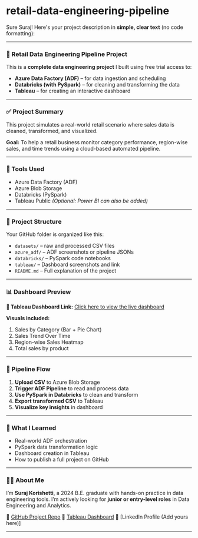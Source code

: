 # retail-data-engineering-pipeline

Sure Suraj! Here's your project description in **simple, clear text** (no code formatting):

---

### 🛒 Retail Data Engineering Pipeline Project

This is a **complete data engineering project** I built using free trial access to:

* **Azure Data Factory (ADF)** – for data ingestion and scheduling
* **Databricks (with PySpark)** – for cleaning and transforming the data
* **Tableau** – for creating an interactive dashboard

---

### ✅ Project Summary

This project simulates a real-world retail scenario where sales data is cleaned, transformed, and visualized.

**Goal:**
To help a retail business monitor category performance, region-wise sales, and time trends using a cloud-based automated pipeline.

---

### 🧰 Tools Used

* Azure Data Factory (ADF)
* Azure Blob Storage
* Databricks (PySpark)
* Tableau Public
  *(Optional: Power BI can also be added)*

---

### 📁 Project Structure

Your GitHub folder is organized like this:

* `datasets/` – raw and processed CSV files
* `azure_adf/` – ADF screenshots or pipeline JSONs
* `databricks/` – PySpark code notebooks
* `tableau/` – Dashboard screenshots and link
* `README.md` – Full explanation of the project

---

### 📊 Dashboard Preview

**🔗 Tableau Dashboard Link:**
[Click here to view the live dashboard](https://public.tableau.com/app/profile/suraj.korishetti/viz/Sales_Dashboard_Suraj_png/OverviewByCategory?publish=yes)

**Visuals included:**

1. Sales by Category (Bar + Pie Chart)
2. Sales Trend Over Time
3. Region-wise Sales Heatmap
4. Total sales by product

---

### 🔄 Pipeline Flow

1. **Upload CSV** to Azure Blob Storage
2. **Trigger ADF Pipeline** to read and process data
3. **Use PySpark in Databricks** to clean and transform
4. **Export transformed CSV** to Tableau
5. **Visualize key insights** in dashboard

---

### 📘 What I Learned

* Real-world ADF orchestration
* PySpark data transformation logic
* Dashboard creation in Tableau
* How to publish a full project on GitHub

---

### 👨‍💻 About Me

I’m **Suraj Korishetti**, a 2024 B.E. graduate with hands-on practice in data engineering tools.
I’m actively looking for **junior or entry-level roles** in Data Engineering and Analytics.

🔗 [GitHub Project Repo](https://github.com/Suri6363498/retail-data-engineering-pipeline)
🔗 [Tableau Dashboard](https://public.tableau.com/app/profile/suraj.korishetti/viz/Sales_Dashboard_Suraj_png/OverviewByCategory?publish=yes)
🔗 \[LinkedIn Profile (Add yours here)]

---


